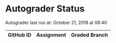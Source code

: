 # Autograder Status
Autograder last run at: October 21, 2018 at 08:40

| GitHub ID | Assignment | Graded Branch |
|-----------|------------|---------------|
